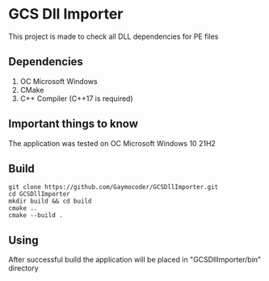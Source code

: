# GCS Dll Importer
This project is made to check all DLL dependencies for PE files

## Dependencies
1. OC Microsoft Windows
2. CMake
3. C++ Compiler (C++17 is required)

## Important things to know
The application was tested on OC Microsoft Windows 10 21H2

## Build
```
git clone https://github.com/Gaymocoder/GCSDllImporter.git
cd GCSDllImporter
mkdir build && cd build
cmake ..
cmake --build .
```

## Using
After successful build the application will be placed in "GCSDllImporter/bin" directory
